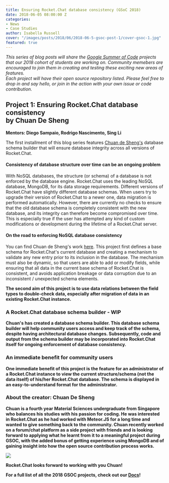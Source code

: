 ```yaml
---
title: Ensuring Rocket.Chat database consistency (GSoC 2018)
date: 2018-06-05 08:00:00 Z
categories:
- News
- Case Studies
author: Isabella Russell
cover: "/images/posts/2018/06/2018-06-5-gsoc-post-1/cover-gsoc-1.jpg"
featured: true
---
```


_This series of blog posts will share the [Google Summer of Code](https://rocket.chat/docs/contributing/google-summer-of-code) projects that our 2018 cohort of students are working on. Community memebers are encouraged to join them in creating and testing these exciting new areas of features.<br/>Each project will have their open source repository listed.  Please feel free to drop in and say hello, or join in the action with your own issue or code contribution.<br/>_


## Project 1: Ensuring Rocket.Chat database consistency <br/> by Chuan De Sheng
**Mentors: Diego Sampaio, Rodrigo Nascimento, Sing Li**

The first installment of this blog series features [Chuan de Sheng's](https://github.com/dschuan) database schema builder that will ensure database integrity across all versions of Rocket.Chat.

#### Consistency of database structure over time can be an ongoing problem
With NoSQL databases, the structure (or schema) of a database is not enforced by the database engine.  Rocket.Chat uses the leading NoSQL database, MongoDB, for its data storage requirements. Different versions of Rocket.Chat have slightly different database schemas. When users try to upgrade their version of Rocket.Chat to a newer one, data migration is performed automatically. However, there are currently no checks to ensure that the old database schema is completely consistent with the new database, and its integrity can therefore become compromised over time.  This is especially true if the user has attempted any kind of custom modifications or development during the lifetime of a Rocket.Chat server.

#### On the road to enforcing NoSQL database consistency
You can find Chuan de Sheng's work [here](https://github.com/dschuan).  This project first defines a base schema for Rocket.Chat's current database and creating a mechanism to validate any new entry prior to its inclusion in the database.  The mechanism must also be dynamic, so that users are able to add or modify fields, while ensuring that all data in the current base schema of Rocket.Chat is consistent, and avoids application breakage or data corruption due to an inconsistent / unexpected schema elements. <b/>

The second aim of this project is to use data relations between the field types to double-check data, especially after migration of data in an existing Rocket.Chat instance.

### A Rocket.Chat database schema builder - WIP

Chuan's has created a database schema builder.  This database schema builder will help community users access and keep track of the schema, despite having architectural database changes.   Subsequently, code and output from the schema builder may be incorporated into Rocket.Chat itself for ongoing enforcement of database consistency.

### An immediate benefit for community users

One immediate benefit of this project is the feature for an administrator of a Rocket.Chat instance to view the current structure/schema (not the data itself) of his/her Rocket.Chat database.   The schema is displayed in an easy-to-understand format for the administrator.

### About the creator:  Chuan De Sheng

Chuan is a fourth year Material Sciences undergraduate from Singapore who balances his studies with his passion for coding. He was interested in Rocket.Chat as he had worked with Meteor.JS for a long time and wanted to give something back to the community. Chuan recently worked on a forum/chat platform as a side project with friends and is looking forward to applying what he learnt from it to a meaningful project during GSOC, with the added bonus of getting experience using MongoDB and of gaining insight into how the open source contribution process works.


<img src="{{'/images/posts/2018/06/2018-06-5-gsoc-post-1/chuan-de-sheng-edit.jpg' | relative_url}}" style="text-align: center"/>

Rocket.Chat looks forward to working with you Chuan!

For a full list of all the 2018 GSOC projects, check out our [Docs](https://rocket.chat/docs/contributing/google-summer-of-code-2018/)!


